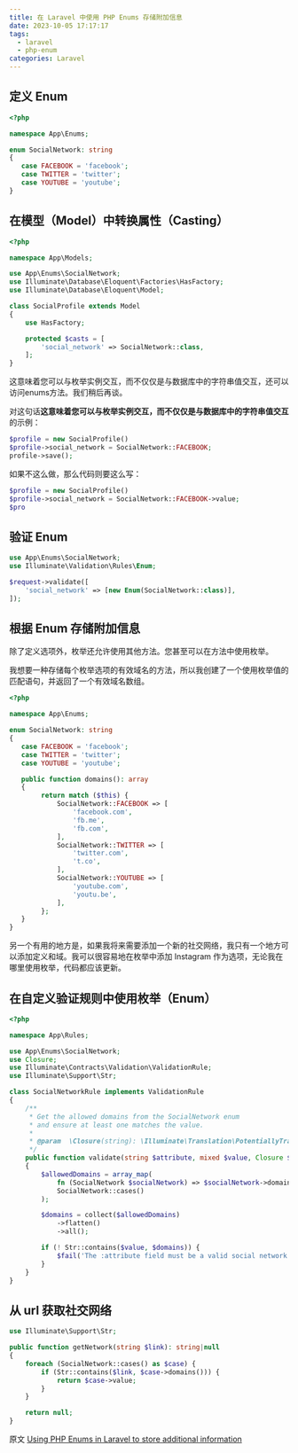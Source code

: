 ```yaml
---
title: 在 Laravel 中使用 PHP Enums 存储附加信息
date: 2023-10-05 17:17:17
tags:
  - laravel
  - php-enum
categories: Laravel
---
```

## 定义 Enum

```php
<?php

namespace App\Enums;

enum SocialNetwork: string
{
   case FACEBOOK = 'facebook';
   case TWITTER = 'twitter';
   case YOUTUBE = 'youtube';
}
```

## 在模型（Model）中转换属性（Casting）

```php
<?php

namespace App\Models;

use App\Enums\SocialNetwork;
use Illuminate\Database\Eloquent\Factories\HasFactory;
use Illuminate\Database\Eloquent\Model;

class SocialProfile extends Model
{
    use HasFactory;

    protected $casts = [
        'social_network' => SocialNetwork::class,
    ];
}
```

这意味着您可以与枚举实例交互，而不仅仅是与数据库中的字符串值交互，还可以访问enums方法。我们稍后再谈。

对这句话**这意味着您可以与枚举实例交互，而不仅仅是与数据库中的字符串值交互**的示例：

```php
$profile = new SocialProfile()
$profile->social_network = SocialNetwork::FACEBOOK;
profile->save();
```

如果不这么做，那么代码则要这么写：

```php
$profile = new SocialProfile()
$profile->social_network = SocialNetwork::FACEBOOK->value;
$pro
```

## 验证 Enum

```php
use App\Enums\SocialNetwork;
use Illuminate\Validation\Rules\Enum;

$request->validate([
    'social_network' => [new Enum(SocialNetwork::class)],
]);
```

## 根据 Enum 存储附加信息

除了定义选项外，枚举还允许使用其他方法。您甚至可以在方法中使用枚举。

我想要一种存储每个枚举选项的有效域名的方法，所以我创建了一个使用枚举值的匹配语句，并返回了一个有效域名数组。

```php
<?php

namespace App\Enums;

enum SocialNetwork: string
{
   case FACEBOOK = 'facebook';
   case TWITTER = 'twitter';
   case YOUTUBE = 'youtube';

   public function domains(): array
   {
        return match ($this) {
            SocialNetwork::FACEBOOK => [
                'facebook.com',
                'fb.me',
                'fb.com',
            ],
            SocialNetwork::TWITTER => [
                'twitter.com',
                't.co',
            ],
            SocialNetwork::YOUTUBE => [
                'youtube.com',
                'youtu.be',
            ],
        };
   }
}
```

另一个有用的地方是，如果我将来需要添加一个新的社交网络，我只有一个地方可以添加定义和域。我可以很容易地在枚举中添加 Instagram 作为选项，无论我在哪里使用枚举，代码都应该更新。

## 在自定义验证规则中使用枚举（Enum）

```php
<?php

namespace App\Rules;

use App\Enums\SocialNetwork;
use Closure;
use Illuminate\Contracts\Validation\ValidationRule;
use Illuminate\Support\Str;

class SocialNetworkRule implements ValidationRule
{
    /**
     * Get the allowed domains from the SocialNetwork enum
     * and ensure at least one matches the value.
     *
     * @param  \Closure(string): \Illuminate\Translation\PotentiallyTranslatedString  $fail
     */
    public function validate(string $attribute, mixed $value, Closure $fail): void
    {
        $allowedDomains = array_map(
            fn (SocialNetwork $socialNetwork) => $socialNetwork->domains(),
            SocialNetwork::cases()
        );

        $domains = collect($allowedDomains)
            ->flatten()
            ->all();

        if (! Str::contains($value, $domains)) {
            $fail('The :attribute field must be a valid social network.');
        }
    }
}
```

## 从 url 获取社交网络

```php
use Illuminate\Support\Str;

public function getNetwork(string $link): string|null
{
    foreach (SocialNetwork::cases() as $case) {
        if (Str::contains($link, $case->domains())) {
            return $case->value;
        }
    }

    return null;
}
```

原文 [Using PHP Enums in Laravel to store additional information](https://www.csrhymes.com/2023/07/04/using-php-enums-in-laravel.html)